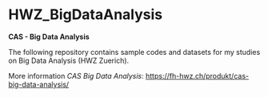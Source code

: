 # HWZ_BigDataAnalysis
<b>CAS - Big Data Analysis</b>

The following repository contains sample codes and datasets for my studies on Big Data Analysis (HWZ Zuerich).

More information <i>CAS Big Data Analysis</i>:
https://fh-hwz.ch/produkt/cas-big-data-analysis/
